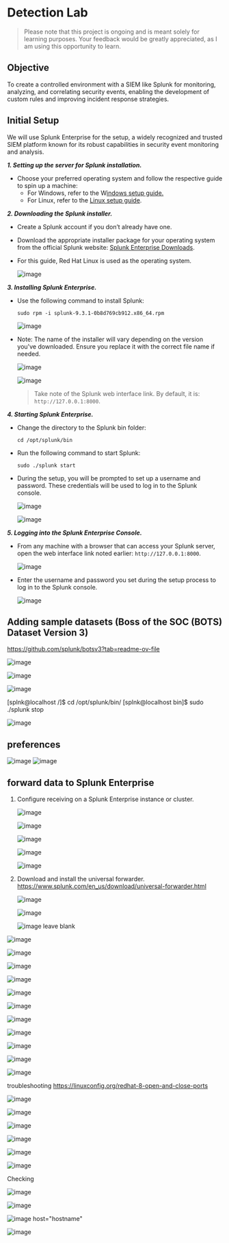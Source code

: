# Detection Lab

> Please note that this project is ongoing and is meant solely for learning purposes. Your feedback would be greatly appreciated, as I am using this opportunity to learn.

## Objective

To create a controlled environment with a SIEM like Splunk for monitoring, analyzing, and correlating security events, enabling the development of custom rules and improving incident response strategies.

## Initial Setup

We will use Splunk Enterprise for the setup, a widely recognized and trusted SIEM platform known for its robust capabilities in security event monitoring and analysis.

***1. Setting up the server for Splunk installation.***
   
- Choose your preferred operating system and follow the respective guide to spin up a machine:
   - For Windows, refer to the W[indows setup guide.](https://github.com/mmhgwyjs/windows-lab)
   - For Linux, refer to the [Linux setup guide](https://github.com/mmhgwyjs/linux-lab).

***2. Downloading the Splunk installer.***

- Create a Splunk account if you don’t already have one.
- Download the appropriate installer package for your operating system from the official Splunk website: [Splunk Enterprise Downloads](https://www.splunk.com/en_us/download/splunk-enterprise.html).
- For this guide, Red Hat Linux is used as the operating system.

  ![image](https://github.com/user-attachments/assets/90f7b1da-2e75-4353-99be-395348690183)

***3. Installing Splunk Enterprise.***  

- Use the following command to install Splunk:  
  ```
  sudo rpm -i splunk-9.3.1-0b8d769cb912.x86_64.rpm
  ```
   ![image](https://github.com/user-attachments/assets/731e6b69-5931-4649-a47a-b7aa7d1f3bbb)

- Note: The name of the installer will vary depending on the version you've downloaded. Ensure you replace it with the correct file name if needed.

  ![image](https://github.com/user-attachments/assets/1e04c571-374c-4750-a0a3-426c83e367ba)

  ![image](https://github.com/user-attachments/assets/7077c475-aedb-4226-aa94-23ebcc0e53f6)

  > Take note of the Splunk web interface link. By default, it is: `http://127.0.0.1:8000`.
  
***4. Starting Splunk Enterprise.***  

- Change the directory to the Splunk bin folder:  
  ```
  cd /opt/splunk/bin
  ```  
- Run the following command to start Splunk:  
  ```
  sudo ./splunk start
  ```
- During the setup, you will be prompted to set up a username and password. These credentials will be used to log in to the Splunk console.
  
  ![image](https://github.com/user-attachments/assets/0bb6c492-5cc8-4dcf-8129-80eaee098c7e)

  ![image](https://github.com/user-attachments/assets/0e30da16-0e39-47ab-bec8-42da4b25b1e8)

***5. Logging into the Splunk Enterprise Console.***

- From any machine with a browser that can access your Splunk server, open the web interface link noted earlier: `http://127.0.0.1:8000`.

  ![image](https://github.com/user-attachments/assets/168e5521-0831-4c08-bd95-3fbbafe8306a)

- Enter the username and password you set during the setup process to log in to the Splunk console.

  ![image](https://github.com/user-attachments/assets/9cd73fa8-dca5-4a73-865a-7e068b52eb4e)

## Adding sample datasets (Boss of the SOC (BOTS) Dataset Version 3)

https://github.com/splunk/botsv3?tab=readme-ov-file


![image](https://github.com/user-attachments/assets/83fd0539-0c01-4398-99bc-6ff32c08db71)


![image](https://github.com/user-attachments/assets/c98147eb-95ef-4347-bb10-cd3286c3b84f)


![image](https://github.com/user-attachments/assets/896c5f04-72e3-442e-bef3-a2badf6df304)

[splnk@localhost /]$ cd /opt/splunk/bin/
[splnk@localhost bin]$ sudo ./splunk stop



![image](https://github.com/user-attachments/assets/fcd56231-c696-42ec-acab-285a100183b3)

## preferences

![image](https://github.com/user-attachments/assets/6ac30c87-01bd-4ec9-9057-50488b110f03)
![image](https://github.com/user-attachments/assets/02ae534d-7556-4515-ab88-7397fdde83d5)


## forward data to Splunk Enterprise

1. Configure receiving on a Splunk Enterprise instance or cluster.

   ![image](https://github.com/user-attachments/assets/07675823-6b00-4c08-b1cc-316a9a8c7404)

   ![image](https://github.com/user-attachments/assets/f0f87301-2ab5-42b4-8fac-c3c92df74062)

   ![image](https://github.com/user-attachments/assets/2d8d9f05-5506-4b9b-9d7d-56a52028df17)

   ![image](https://github.com/user-attachments/assets/9df6980e-cb34-4a6b-bf8c-6dc23ad66130)

   ![image](https://github.com/user-attachments/assets/72d79660-38a6-418c-a412-c1284e9ba6eb)

2. Download and install the universal forwarder.
   https://www.splunk.com/en_us/download/universal-forwarder.html

   ![image](https://github.com/user-attachments/assets/ab34ae05-b34d-4039-a2d7-7ac75b4023aa)

   ![image](https://github.com/user-attachments/assets/248a3e1d-0657-47e2-88a8-eac64b7da402)

   ![image](https://github.com/user-attachments/assets/50729973-a174-4131-90f9-b8d9cb54389f)
  leave blank

![image](https://github.com/user-attachments/assets/7dbdab06-a243-44a4-8182-01d9425cff1d)

![image](https://github.com/user-attachments/assets/68bdfb1f-aac7-4671-a68b-90fd7640244b)

![image](https://github.com/user-attachments/assets/ad2b4c1f-141a-4a3d-8e5e-b14ed2b889f4)

![image](https://github.com/user-attachments/assets/1482f896-df20-4735-8ec5-65a4ca8ea221)

![image](https://github.com/user-attachments/assets/e8c02a0a-3d61-4dfd-ac57-693a8b73a482)

![image](https://github.com/user-attachments/assets/e460abdd-48eb-4677-b082-197203d4849e)

![image](https://github.com/user-attachments/assets/267f9a39-0596-4b50-94e6-316c0d2f799a)

![image](https://github.com/user-attachments/assets/c4b2c327-5cdf-417d-a815-0bc816ef4541)

![image](https://github.com/user-attachments/assets/806357fb-2810-4f8d-aca9-0fb7bf335b13)

![image](https://github.com/user-attachments/assets/fcccd392-3ddb-4043-9462-bfcbd75b0837)

![image](https://github.com/user-attachments/assets/1b670f21-3043-4451-8615-128d2781aa8e)

troubleshooting
https://linuxconfig.org/redhat-8-open-and-close-ports

![image](https://github.com/user-attachments/assets/e403a40d-5897-4165-8c9d-24b428a4db0c)

![image](https://github.com/user-attachments/assets/7c44b144-7785-43eb-b06e-34bd7a837f2d)

![image](https://github.com/user-attachments/assets/e66e38c7-6b02-4894-b858-81cde6eee5cb)

![image](https://github.com/user-attachments/assets/d5d9f8d0-5993-4ec8-9281-28d976ea00f3)

![image](https://github.com/user-attachments/assets/44ca56de-c891-4fe0-a8fc-dc402c5f6e28)

![image](https://github.com/user-attachments/assets/a62854c1-bbbe-48d7-b0a4-f80e76fba628)


Checking

![image](https://github.com/user-attachments/assets/35a9151f-78f7-47d8-a741-2986f6b89a28)

![image](https://github.com/user-attachments/assets/d9297899-575b-48fa-b080-2d16dc3424f7)

![image](https://github.com/user-attachments/assets/2a7b7f66-9083-4c72-a730-d2f3c8698988)
host="hostname"

![image](https://github.com/user-attachments/assets/2d1f36db-ade9-4c06-b634-6d90521068d4)

